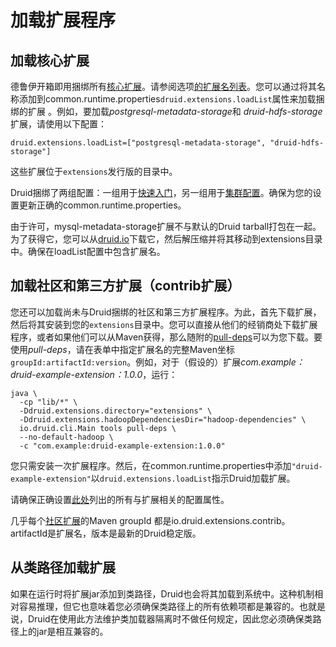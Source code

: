 # 加载扩展程序

## 加载核心扩展

德鲁伊开箱即用捆绑所有[核心扩展](http://druid.io/docs/0.12.3/development/extensions.html#core-extensions)。请参阅选项[的扩展名列表](http://druid.io/docs/0.12.3/development/extensions.html#core-extensions)。您可以通过将其名称添加到common.runtime.properties`druid.extensions.loadList`属性来加载捆绑的扩展 。例如，要加载*postgresql-metadata-storage*和 *druid-hdfs-storage*扩展，请使用以下配置：

```text
druid.extensions.loadList=["postgresql-metadata-storage", "druid-hdfs-storage"]
```

这些扩展位于`extensions`发行版的目录中。

Druid捆绑了两组配置：一组用于[快速入门](http://druid.io/docs/0.12.3/tutorials/quickstart.html)，另一组用于[集群配置](http://druid.io/docs/0.12.3/tutorials/cluster.html)。确保为您的设置更新正确的common.runtime.properties。

由于许可，mysql-metadata-storage扩展不与默认的Druid tarball打包在一起。为了获得它，您可以从[druid.io](http://druid.io/downloads.html)下载它，然后解压缩并将其移动到extensions目录中。确保在loadList配置中包含扩展名。

## 加载社区和第三方扩展（contrib扩展）

您还可以加载尚未与Druid捆绑的社区和第三方扩展程序。为此，首先下载扩展，然后将其安装到您的`extensions`目录中。您可以直接从他们的经销商处下载扩展程序，或者如果他们可以从Maven获得，那么随附的[pull-deps](http://druid.io/docs/0.12.3/operations/pull-deps.html)可以为您下载。要使用*pull-deps*，请在表单中指定扩展名的完整Maven坐标`groupId:artifactId:version`。例如，对于（假设的）扩展*com.example：druid-example-extension：1.0.0*，运行：

```text
java \
  -cp "lib/*" \
  -Ddruid.extensions.directory="extensions" \
  -Ddruid.extensions.hadoopDependenciesDir="hadoop-dependencies" \
  io.druid.cli.Main tools pull-deps \
  --no-default-hadoop \
  -c "com.example:druid-example-extension:1.0.0"
```

您只需安装一次扩展程序。然后，在common.runtime.properties中添加`"druid-example-extension"`以`druid.extensions.loadList`指示Druid加载扩展。

请确保正确设置[此处](http://druid.io/docs/0.12.3/configuration/index.html#extensions)列出的所有与扩展相关的配置属性。

几乎每个[社区扩展](http://druid.io/docs/0.12.3/development/extensions.html#community-extensions)的Maven groupId 都是io.druid.extensions.contrib。artifactId是扩展名，版本是最新的Druid稳定版。

## 从类路径加载扩展

如果在运行时将扩展jar添加到类路径，Druid也会将其加载到系统中。这种机制相对容易推理，但它也意味着您必须确保类路径上的所有依赖项都是兼容的。也就是说，Druid在使用此方法维护类加载器隔离时不做任何规定，因此您必须确保类路径上的jar是相互兼容的。